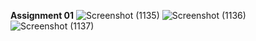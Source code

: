 **Assignment 01**
![Screenshot (1135)](https://github.com/user-attachments/assets/aacfd848-9272-4c11-96b3-0cc0f684131f)
![Screenshot (1136)](https://github.com/user-attachments/assets/41a9325f-9853-40a8-8d87-9efb93b8e502)
![Screenshot (1137)](https://github.com/user-attachments/assets/5eea0cfc-5f6a-4653-ba01-4f330d0c07d3)
